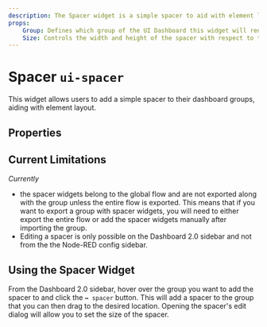 ```yaml
---
description: The Spacer widget is a simple spacer to aid with element layout.
props:
    Group: Defines which group of the UI Dashboard this widget will render in.
    Size: Controls the width and height of the spacer with respect to the parent group. Maximum value is the width of the group.
---
```


<script setup>
    import AddedIn from '../../components/AddedIn.vue';
    import TryDemo from "./../../components/TryDemo.vue";
</script>

<TryDemo href="spacer">

# Spacer `ui-spacer` <AddedIn version="1.9.0" />

</TryDemo>

This widget allows users to add a simple spacer to their dashboard groups, aiding with element layout.

## Properties

<PropsTable/>


## Current Limitations

_Currently_
* the spacer widgets belong to the global flow and are not exported along with the group unless the entire flow is exported. This means that if you want to export a group with spacer widgets, you will need to either export the entire flow or add the spacer widgets manually after importing the group.
* Editing a spacer is only possible on the Dashboard 2.0 sidebar and not from the the Node-RED config sidebar.

## Using the Spacer Widget

From the Dashboard 2.0 sidebar, hover over the group you want to add the spacer to and click the `↔ spacer` button. This will add a spacer to the group that you can then drag to the desired location. Opening the spacer's edit dialog will allow you to set the size of the spacer.